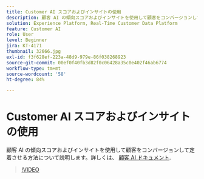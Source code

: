 ```yaml
---
title: Customer AI スコアおよびインサイトの使用
description: 顧客 AI の傾向スコアおよびインサイトを使用して顧客をコンバージョンして定着させる方法について説明します。
solution: Experience Platform, Real-Time Customer Data Platform
feature: Customer AI
role: User
level: Beginner
jira: KT-4171
thumbnail: 32666.jpg
exl-id: f3f628ef-223a-48d9-979e-86f038268923
source-git-commit: 00ef0f40fb3d82f0c06428a35c0e402f46ab6774
workflow-type: tm+mt
source-wordcount: '58'
ht-degree: 84%

---
```


# Customer AI スコアおよびインサイトの使用

顧客 AI の傾向スコアおよびインサイトを使用して顧客をコンバージョンして定着させる方法について説明します。詳しくは、 [顧客 AI ドキュメント](https://experienceleague.adobe.com/docs/experience-platform/intelligent-services/customer-ai/overview.html?lang=ja).

>[!VIDEO](https://video.tv.adobe.com/v/32666?learn=on)

